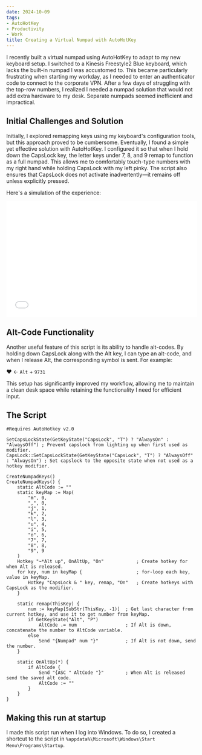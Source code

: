 ```yaml
---
date: 2024-10-09
tags:
- AutoHotKey
- Productivity
- Work
title: Creating a Virtual Numpad with AutoHotKey
---
```



I recently built a virtual numpad using AutoHotKey to adapt to my new keyboard setup. I switched to a Kinesis Freestyle2 Blue keyboard, which lacks the built-in numpad I was accustomed to. This became particularly frustrating when starting my workday, as I needed to enter an authenticator code to connect to the corporate VPN. After a few days of struggling with the top-row numbers, I realized I needed a numpad solution that would not add extra hardware to my desk. Separate numpads seemed inefficient and impractical.

## Initial Challenges and Solution

Initially, I explored remapping keys using my keyboard's configuration tools, but this approach proved to be cumbersome. Eventually, I found a simple yet effective solution with AutoHotKey. I configured it so that when I hold down the CapsLock key, the letter keys under 7, 8, and 9 remap to function as a full numpad. This allows me to comfortably touch-type numbers with my right hand while holding CapsLock with my left pinky. The script also ensures that CapsLock does not activate inadvertently—it remains off unless explicitly pressed.

Here's a simulation of the experience:

<iframe width="100%" height="305" frameborder="0"
  src="../static/numpad_assets/index.html"></iframe>

## Alt-Code Functionality

Another useful feature of this script is its ability to handle alt-codes. By holding down CapsLock along with the Alt key, I can type an alt-code, and when I release Alt, the corresponding symbol is sent. For example:

♥ <- `Alt` + `9731`

This setup has significantly improved my workflow, allowing me to maintain a clean desk space while retaining the functionality I need for efficient input.

## The Script

```AutoHotkey
#Requires AutoHotkey v2.0

SetCapsLockState(GetKeyState("CapsLock", "T") ? "AlwaysOn" : "AlwaysOff") ; Prevent capslock from lighting up when first used as modifier.
CapsLock::SetCapsLockState(GetKeyState("CapsLock", "T") ? "AlwaysOff" : "AlwaysOn") ; Set capslock to the opposite state when not used as a hotkey modifier.

CreateNumpadKeys()
CreateNumpadKeys() {
    static AltCode := ""
    static keyMap := Map(
        "m", 0,
        ",", 0,
        "j", 1,
        "k", 2,
        "l", 3,
        "u", 4,
        "i", 5,
        "o", 6,
        "7", 7,
        "8", 8,
        "9", 9
    )
    Hotkey "~*Alt up", OnAltUp, "On"            ; Create hotkey for when Alt is released. 
    for key, num in keyMap {                    ; for-loop each key, value in keyMap.
        Hotkey "CapsLock & " key, remap, "On"   ; Create hotkeys with CapsLock as the modifier.
    }

    static remap(ThisKey) {
        num := keyMap[SubStr(ThisKey, -1)]  ; Get last character from current hotkey, and use it to get number from keyMap.
        if GetKeyState("Alt", "P")
            AltCode .= num                  ; If Alt is down, concatenate the number to AltCode variable.
        else
            Send "{Numpad" num "}"          ; If Alt is not down, send the number.
    }

    static OnAltUp(*) {
        if AltCode {
            Send "{ASC " AltCode "}"        ; When Alt is released send the saved alt code.
            AltCode := ""
        }
    }
}
```

## Making this run at startup

I made this script run when I log into Windows. To do so, I created a shortcut to the script in `%appdata%\Microsoft\Windows\Start Menu\Programs\Startup`.